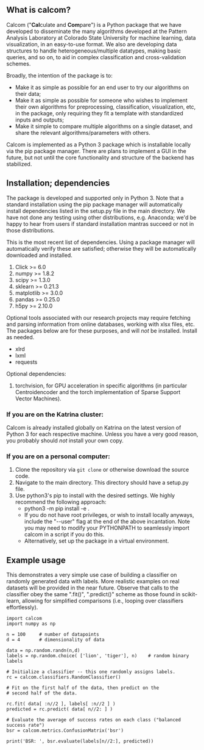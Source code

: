## What is calcom?
Calcom ("**Cal**culate and **Com**pare") is a Python package that we have developed to
disseminate the many algorithms developed at the Pattern
Analysis Laboratory at Colorado State University for machine learning,
data visualization, in an easy-to-use format. We also
are developing data structures to handle heterogeneous/multiple
datatypes, making basic queries, and so on, to aid in
complex classification and cross-validation schemes.

Broadly, the intention of the package is to:
* Make it as simple as possible for an end user
to try our algorithms on their data;
* Make it as simple as possible for someone who wishes to
implement their own algorithms for preprocessing, classification,
visualization, etc, in the package, only requiring they fit a template
with standardized inputs and outputs;
* Make it simple to compare multiple algorithms on a single dataset,
and share the relevant algorithms/parameters with others.

Calcom is implemented as a Python 3 package which is
installable locally via the pip package manager. There are plans
to implement a GUI in the future, but not until the core functionality
and structure of the backend has stabilized.

## Installation; dependencies
The package is developed and supported only in Python 3.
Note that a standard installation using the pip package manager
will automatically install dependencies listed in the setup.py file
in the main directory. We have not done any testing using
other distributions, e.g. Anaconda; we'd be happy to hear from users
if standard installation mantras succeed or not in those distributions.

This is the most recent list of dependencies. Using a package
manager will automatically verify these are satisfied; otherwise they
will be automatically downloaded and installed.
1. Click >= 6.0
2. numpy >= 1.8.2
3. scipy >= 1.3.0
4. sklearn >= 0.21.3
5. matplotlib >= 3.0.0
6. pandas >= 0.25.0
7. h5py >= 2.10.0

Optional tools associated with our research projects may require
fetching and parsing information from online databases, working with
xlsx files, etc. The packages below are for these purposes, and
will *not* be installed. Install as needed.
* xlrd
* lxml
* requests

Optional dependencies:
1. torchvision, for GPU acceleration in specific algorithms
(in particular Centroidencoder and the torch implementation of
Sparse Support Vector Machines).

### If you are on the Katrina cluster:
Calcom is already installed globally on Katrina on the latest
version of Python 3 for each respective machine. Unless you have a
very good reason, you probably should *not* install your own copy.

### If you are on a personal computer:

1. Clone the repository via `git clone` or otherwise download the source code.
2. Navigate to the main directory. This directory should have a setup.py file.
3. Use python3's pip to install with the desired settings. We highly recommend
the following approach:
    * python3 -m pip install -e .
    * If you do not have root privileges, or wish to install locally
    anyways, include the "--user" flag at the end of the above incantation.
    Note you may need to modify your PYTHONPATH to seamlessly
    import calcom in a script if you do this.
    * Alternatively, set up the package in a virtual environment.

## Example usage
This demonstrates a very simple use case of building a classifier
on randomly generated data with labels.
More realistic examples on real datasets will be provided in the near future.
Observe that calls to the classifier obey the same ".fit()", ".predict()" scheme as
those found in scikit-learn, allowing for simplified comparisons (i.e., looping over
classifiers effortlessly).

```
import calcom
import numpy as np

n = 100     # number of datapoints
d = 4       # dimensionality of data

data = np.random.randn(n,d)
labels = np.random.choice( ['lion', 'tiger'], n)    # random binary labels

# Initialize a classifier -- this one randomly assigns labels.
rc = calcom.classifiers.RandomClassifier()

# Fit on the first half of the data, then predict on the
# second half of the data.

rc.fit( data[ :n//2 ], labels[ :n//2 ] )
predicted = rc.predict( data[ n//2: ] )

# Evaluate the average of success rates on each class ("balanced success rate")
bsr = calcom.metrics.ConfusionMatrix('bsr')

print('BSR: ', bsr.evaluate(labels[n//2:], predicted))
```
